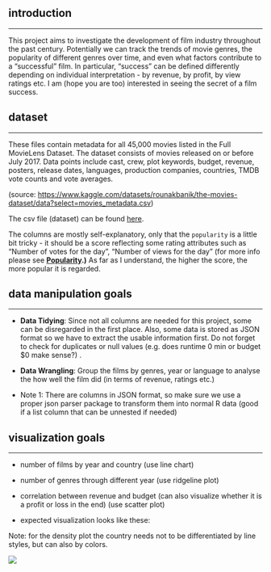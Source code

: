 ## introduction

------------------------------------------------------------------------

This project aims to investigate the development of film industry
throughout the past century. Potentially we can track the trends of
movie genres, the popularity of different genres over time, and even
what factors contribute to a “successful” film. In particular, “success”
can be defined differently depending on individual interpretation - by
revenue, by profit, by view ratings etc. I am (hope you are too)
interested in seeing the secret of a film success.

## dataset

------------------------------------------------------------------------

These files contain metadata for all 45,000 movies listed in the Full
MovieLens Dataset. The dataset consists of movies released on or before
July 2017. Data points include cast, crew, plot keywords, budget,
revenue, posters, release dates, languages, production companies,
countries, TMDB vote counts and vote averages.

(source:
<https://www.kaggle.com/datasets/rounakbanik/the-movies-dataset/data?select=movies_metadata.csv>)

The csv file (dataset) can be found [here](./movies_metadata.csv).

The columns are mostly self-explanatory, only that the `popularity` is a
little bit tricky - it should be a score reflecting some rating
attributes such as “Number of votes for the day”, “Number of views for
the day” (for more info please see
[**Popularity**](https://developer.themoviedb.org/docs/popularity-and-trending)**.)**
As far as I understand, the higher the score, the more popular it is
regarded.

## data manipulation goals

------------------------------------------------------------------------

-   **Data Tidying**: Since not all columns are needed for this project,
    some can be disregarded in the first place. Also, some data is
    stored as JSON format so we have to extract the usable information
    first. Do not forget to check for duplicates or null values
    (e.g. does runtime 0 min or budget $0 make sense?) .

-   **Data Wrangling**: Group the films by genres, year or language to
    analyse the how well the film did (in terms of revenue, ratings
    etc.)

-   Note 1: There are columns in JSON format, so make sure we use a
    proper json parser package to transform them into normal R data
    (good if a list column that can be unnested if needed)

## visualization goals

------------------------------------------------------------------------

-   number of films by year and country (use line chart)

-   number of genres through different year (use ridgeline plot)

-   correlation between revenue and budget (can also visualize whether
    it is a profit or loss in the end) (use scatter plot)

-   expected visualization looks like these:

Note: for the density plot the country needs not to be differentiated by
line styles, but can also by colors.

![](images/Screenshot%202025-03-27%20at%203.52.44%20PM.png)
